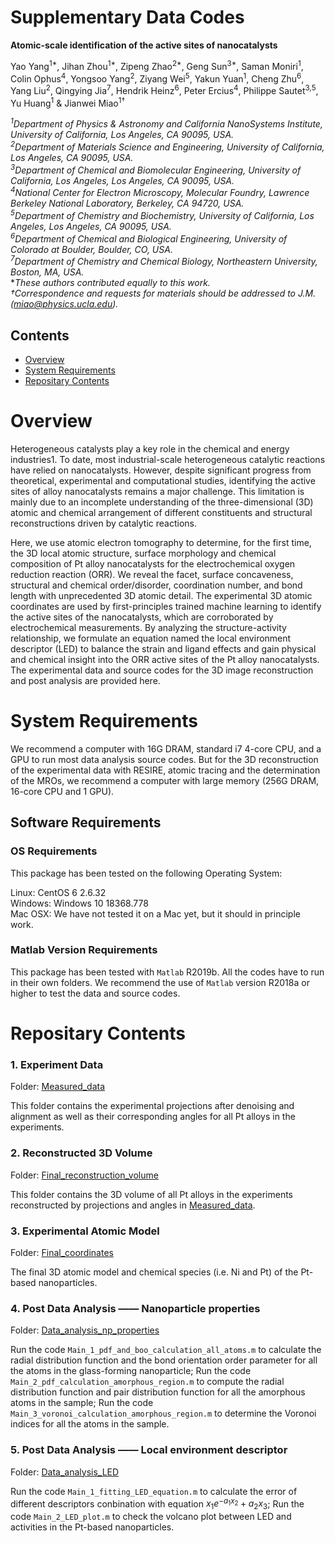 # Supplementary Data Codes 

**Atomic-scale identification of the active sites of nanocatalysts**

Yao Yang<sup>1*</sup>, Jihan Zhou<sup>1*</sup>, Zipeng Zhao<sup>2*</sup>, Geng Sun<sup>3*</sup>, Saman Moniri<sup>1</sup>, Colin Ophus<sup>4</sup>, Yongsoo Yang<sup>2</sup>, Ziyang Wei<sup>5</sup>, Yakun Yuan<sup>1</sup>, Cheng Zhu<sup>6</sup>, Yang Liu<sup>2</sup>, Qingying Jia<sup>7</sup>, Hendrik Heinz<sup>6</sup>, Peter Ercius<sup>4</sup>, Philippe Sautet<sup>3,5</sup>, Yu Huang<sup>1</sup> & Jianwei Miao<sup>1†</sup>    

*<sup>1</sup>Department of Physics & Astronomy and California NanoSystems Institute, University of California, Los Angeles, CA 90095, USA.*    
*<sup>2</sup>Department of Materials Science and Engineering, University of California, Los Angeles, CA 90095, USA.*     
*<sup>3</sup>Department of Chemical and Biomolecular Engineering, University of California, Los Angeles, Los Angeles, CA 90095, USA.*     
*<sup>4</sup>National Center for Electron Microscopy, Molecular Foundry, Lawrence Berkeley National Laboratory, Berkeley, CA 94720, USA.*   
*<sup>5</sup>Department of Chemistry and Biochemistry, University of California, Los Angeles, Los Angeles, CA 90095, USA.*     
*<sup>6</sup>Department of Chemical and Biological Engineering, University of Colorado at Boulder, Boulder, CO, USA.*      
*<sup>7</sup>Department of Chemistry and Chemical Biology, Northeastern University, Boston, MA, USA.*     
**These authors contributed equally to this work.*     
*†Correspondence and requests for materials should be addressed to J.M. (miao@physics.ucla.edu).*  

## Contents

- [Overview](#overview)
- [System Requirements](#system-requirements)
- [Repositary Contents](#repositary-contents)

# Overview

Heterogeneous catalysts play a key role in the chemical and energy industries1. To date, most industrial-scale heterogeneous catalytic reactions have relied on nanocatalysts. However, despite significant progress from theoretical, experimental and computational studies, identifying the active sites of alloy nanocatalysts remains a major challenge. This limitation is mainly due to an incomplete understanding of the three-dimensional (3D) atomic and chemical arrangement of different constituents and structural reconstructions driven by catalytic reactions. 

Here, we use atomic electron tomography to determine, for the first time, the 3D local atomic structure, surface morphology and chemical composition of Pt alloy nanocatalysts for the electrochemical oxygen reduction reaction (ORR). We reveal the facet, surface concaveness, structural and chemical order/disorder, coordination number, and bond length with unprecedented 3D atomic detail. The experimental 3D atomic coordinates are used by first-principles trained machine learning to identify the active sites of the nanocatalysts, which are corroborated by electrochemical measurements. By analyzing the structure-activity relationship, we formulate an equation named the local environment descriptor (LED) to balance the strain and ligand effects and gain physical and chemical insight into the ORR active sites of the Pt alloy nanocatalysts. The experimental data and source codes for the 3D image reconstruction and post analysis are provided here.

# System Requirements

We recommend a computer with 16G DRAM, standard i7 4-core CPU, and a GPU to run most data analysis source codes. But for the 3D reconstruction of the experimental data with RESIRE, atomic tracing and the determination of the MROs, we recommend a computer with large memory (256G DRAM, 16-core CPU and 1 GPU).

## Software Requirements

### OS Requirements

This package has been tested on the following Operating System:

Linux: CentOS 6 2.6.32    
Windows: Windows 10 18368.778    
Mac OSX: We have not tested it on a Mac yet, but it should in principle work.     

### Matlab Version Requirements

This package has been tested with `Matlab` R2019b. All the codes have to run in their own folders. We recommend the use of `Matlab` version R2018a or higher to test the data and source codes.

# Repositary Contents

### 1. Experiment Data

Folder: [Measured_data](./1_Measured_data)

This folder contains the experimental projections after denoising and alignment as well as their corresponding angles for all Pt alloys in the experiments.

### 2. Reconstructed 3D Volume

Folder: [Final_reconstruction_volume](./2_Final_reconstruction_volume)

This folder contains the 3D volume of all Pt alloys in the experiments reconstructed by projections and angles in [Measured_data](./1_Measured_data).

### 3. Experimental Atomic Model

Folder: [Final_coordinates](./3_Final_coordinates)

The final 3D atomic model and chemical species (i.e. Ni and Pt) of the Pt-based nanoparticles.

### 4. Post Data Analysis —— Nanoparticle properties

Folder: [Data_analysis_np_properties](./4_Data_analysis_np_properties)

Run the code `Main_1_pdf_and_boo_calculation_all_atoms.m` to calculate the radial distribution function and the bond orientation order parameter for all the atoms in the glass-forming nanoparticle; Run the code `Main_2_pdf_calculation_amorphous_region.m` to compute the radial distribution function and pair distribution function for all the amorphous atoms in the sample; Run the code `Main_3_voronoi_calculation_amorphous_region.m` to determine the Voronoi indices for all the atoms in the sample.

### 5. Post Data Analysis —— Local environment descriptor

Folder: [Data_analysis_LED](./5_Data_analysis_LED)


Run the code `Main_1_fitting_LED_equation.m` to calculate the error of different descriptors conbination with equation $x_{1}e^{- a_{1} x_{2}} + a_{2} x_{3}$; Run the code `Main_2_LED_plot.m` to check the volcano plot between LED and activities in the Pt-based nanoparticles.

